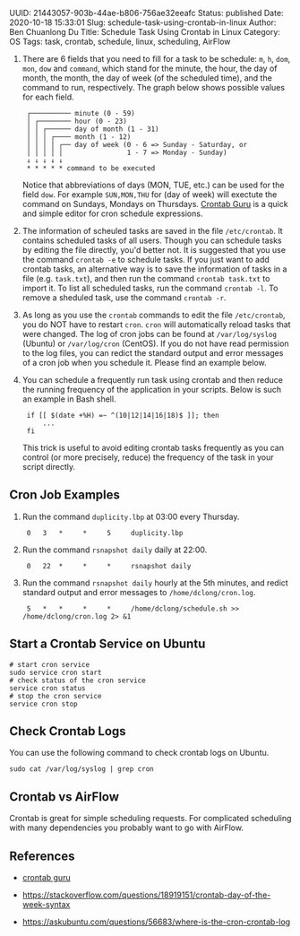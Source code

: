 UUID: 21443057-903b-44ae-b806-756ae32eeafc
Status: published
Date: 2020-10-18 15:33:01
Slug: schedule-task-using-crontab-in-linux
Author: Ben Chuanlong Du
Title: Schedule Task Using Crontab in Linux
Category: OS
Tags: task, crontab, schedule, linux, scheduling, AirFlow

1. There are 6 fields that you need to fill for a task to be schedule: 
    `m`, `h`, `dom`, `mon`, `dow` and `command`,
    which stand for the minute, the hour, the day of month, the month, the day of week 
    (of the scheduled time), 
    and the command to run, respectively.
    The graph below shows possible values for each field.

        ┌────────── minute (0 - 59)
        │ ┌──────── hour (0 - 23)
        │ │ ┌────── day of month (1 - 31)
        │ │ │ ┌──── month (1 - 12)
        │ │ │ │ ┌── day of week (0 - 6 => Sunday - Saturday, or
        │ │ │ │ │                1 - 7 => Monday - Sunday)
        ↓ ↓ ↓ ↓ ↓
        * * * * * command to be executed

    Notice that abbreviations of days (MON, TUE, etc.) can be used for the field `dow`.
    For example `SUN,MON,THU` for (day of week) 
    will exectute the command on Sundays, Mondays on Thursdays.
    [Crontab Guru](https://crontab.guru/)
    is a quick and simple editor for cron schedule expressions.

2. The information of scheuled tasks are saved in the file `/etc/crontab`. 
    It contains scheduled tasks of all users.
    Though you can schedule tasks by editing the file directly,
    you'd better not.
    It is suggested that you use the command `crontab -e` to schedule tasks.
    If you just want to add crontab tasks,
    an alternative way is to save the information of tasks in a file (e.g. `task.txt`),
    and then run the command `crontab task.txt` to import it.
    To list all scheduled tasks, 
    run the command `crontab -l`.
    To remove a sheduled task,
    use the command `crontab -r`.

3. As long as you use the `crontab` commands to edit the file `/etc/crontab`,
    you do NOT have to restart `cron`.
    `cron` will automatically reload tasks that were changed.
    The log of cron jobs can be found at 
    `/var/log/syslog` (Ubuntu) or `/var/log/cron` (CentOS).
    If you do not have read permission to the log files, 
    you can redict the standard output and error messages of a cron job when you schedule it. 
    Please find an example below.

4. You can schedule a frequently run task using crontab 
    and then reduce the running frequency of the application in your scripts.
    Below is such an example in Bash shell.

        if [[ $(date +%H) =~ ^(10|12|14|16|18)$ ]]; then
            ...
        fi

    This trick is useful to avoid editing crontab tasks frequently
    as you can control (or more precisely, reduce) the frequency of the task 
    in your script directly.

## Cron Job Examples 

1. Run the command `duplicity.lbp` at 03:00 every Thursday. 

        0   3   *     *     5     duplicity.lbp 

2. Run the command `rsnapshot daily` daily at 22:00. 

        0   22  *     *     *     rsnapshot daily

3. Run the command `rsnapshot daily` hourly at the 5th minutes,
    and redict standard output and error messages to `/home/dclong/cron.log`.

        5   *   *     *     *     /home/dclong/schedule.sh >> /home/dclong/cron.log 2> &1

## Start a Crontab Service on Ubuntu

```
# start cron service
sudo service cron start
# check status of the cron service 
service cron status
# stop the cron service
service cron stop
```

## Check Crontab Logs

You can use the following command to check crontab logs on Ubuntu.
```
sudo cat /var/log/syslog | grep cron
```

## Crontab vs AirFlow

Crontab is great for simple scheduling requests. 
For complicated scheduling with many dependencies you probably want to go with AirFlow.

## References

- [crontab guru](https://crontab.guru/)

- https://stackoverflow.com/questions/18919151/crontab-day-of-the-week-syntax

- https://askubuntu.com/questions/56683/where-is-the-cron-crontab-log

